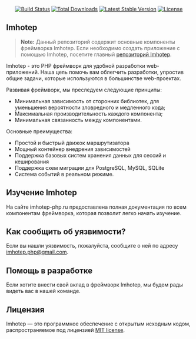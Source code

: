 <p align="center">
<a href="https://github.com/imhotep-php/components/actions"><img src="https://github.com/imhotep-php/components/workflows/tests/badge.svg" alt="Build Status"></a>
<a href="https://packagist.org/packages/imhotep/components"><img src="https://img.shields.io/packagist/dt/imhotep/components" alt="Total Downloads"></a>
<a href="https://packagist.org/packages/imhotep/components"><img src="https://img.shields.io/packagist/v/imhotep/components" alt="Latest Stable Version"></a>
<a href="https://packagist.org/packages/imhotep/components"><img src="https://img.shields.io/packagist/l/imhotep/components" alt="License"></a>
</p>

## Imhotep

> **Note:** Данный репозиторий содержит основные компоненты фреймворка Imhotep. Если необходимо создать приложение с помощью Imhotep, посетите главный [репозиторий Imhotep](https://github.com/imhotep-php/imhotep).

Imhotep - это PHP фреймворк для удобной разработки web-приложений. Наша цель помочь вам облегчить разработки, упростив общие задачи, которые используются в большинстве web-проектах.

Развивая фреймворк, мы преследуем следующие принципы:
- Минимальная зависимость от сторонних библиотек, для уменьшения вероятности зловредного и медленного кода;
- Максимальная производительность каждого компонента;
- Минимальная связанность между компонентами.

Основные преимущества:
- Простой и быстрый движок маршрутизатора
- Мощный контейнер внедрения зависимостей
- Поддержка базовых систем хранения данных для сессий и кеширования
- Поддержка схем миграции для PostgreSQL, MySQL, SQLite
- Система событий в реальном режиме.

## Изучение Imhotep

На сайте imhotep-php.ru предоставлена полная документация по всем компонентам фреймворка, которая позволит легко начать изучение.

## Как сообщить об уязвимости?

Если вы нашли уязвимость, пожалуйста, сообщите о ней по адресу imhotep.php@gmail.com.

## Помощь в разработке

Если хотите внести свой вклад в фреймворк Imhotep, мы будем рады видеть вас в нашей команде.

## Лицензия

Imhotep — это программное обеспечение с открытым исходным кодом, распространяемое под лицензией [MIT license](LICENSE.md).